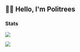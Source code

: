 ## 👋🏻 Hello, I'm Politrees

### Stats
![](https://github-readme-stats.vercel.app/api?username=Politrees&show_icons=true&theme=dark#gh-dark-mode-only)

<img src="https://counter.seku.su/cmoe?name=Politrees-git&theme=mb" />
